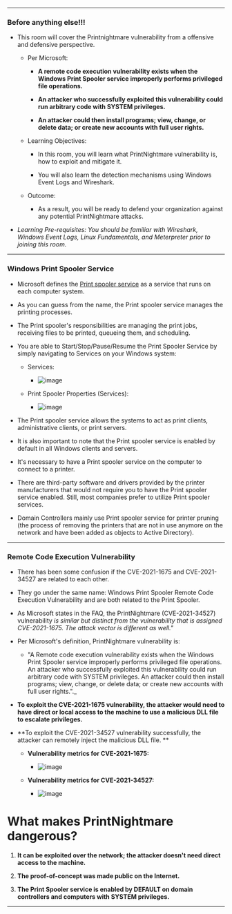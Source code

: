 


---

### Before anything else!!!

- This room will cover the Printnightmare vulnerability from a offensive and defensive perspective.

    - Per Microsoft: 
    
        - **A remote code execution vulnerability exists when the Windows Print Spooler service improperly performs privileged file operations.** 
    
        - **An attacker who successfully exploited this vulnerability could run arbitrary code with SYSTEM privileges.** 
    
        - **An attacker could then install programs; view, change, or delete data; or create new accounts with full user rights.**

    - Learning Objectives: 
        
        - In this room, you will learn what PrintNightmare vulnerability is, how to exploit and mitigate it. 
        
        - You will also learn the detection mechanisms using Windows Event Logs and Wireshark. 

    - Outcome: 
    
        - As a result, you will be ready to defend your organization against any potential PrintNightmare attacks. 

- _Learning Pre-requisites: You should be familiar with Wireshark, Windows Event Logs, Linux Fundamentals, and Meterpreter prior to joining this room._

---

### Windows Print Spooler Service

- Microsoft defines the [Print spooler service](https://docs.microsoft.com/en-us/openspecs/windows_protocols/ms-prsod/7262f540-dd18-46a3-b645-8ea9b59753dc) as a service that runs on each computer system. 

- As you can guess from the name, the Print spooler service manages the printing processes. 

- The Print spooler's responsibilities are managing the print jobs, receiving files to be printed, queueing them, and scheduling.

- You are able to Start/Stop/Pause/Resume the Print Spooler Service by simply navigating to Services on your Windows system:

    - Services:
     
        -  ![image](https://user-images.githubusercontent.com/94720207/167273156-8fce5430-c619-4c64-8d8b-b6b5057c5fa0.png)
     
     - Print Spooler Properties (Services):
     
         - ![image](https://user-images.githubusercontent.com/94720207/167273189-9eacc8ba-8414-4266-8c82-d1cefbb1a2af.png)

- The Print spooler service allows the systems to act as print clients, administrative clients, or print servers. 

- It is also important to note that the Print spooler service is enabled by default in all Windows clients and servers. 

- It's necessary to have a Print spooler service on the computer to connect to a printer. 

- There are third-party software and drivers provided by the printer manufacturers that would not require you to have the Print spooler service enabled. Still, most companies prefer to utilize Print spooler services. 

- Domain Controllers mainly use Print spooler service for printer pruning (the process of removing the printers that are not in use anymore on the network and have been added as objects to Active Directory).

--- 

### Remote Code Execution Vulnerability

- There has been some confusion if the CVE-2021-1675 and CVE-2021-34527 are related to each other. 

- They go under the same name: Windows Print Spooler Remote Code Execution Vulnerability and are both related to the Print Spooler.

- As Microsoft states in the FAQ, the PrintNightmare (CVE-2021-34527) vulnerability _is similar but distinct from the vulnerability that is assigned CVE-2021-1675. The attack vector is different as well."_

- Per Microsoft's definition, PrintNightmare vulnerability is: 

     - "A Remote code execution vulnerability exists when the Windows Print Spooler service improperly performs privileged file operations. An attacker who successfully exploited this vulnerability could run arbitrary code with SYSTEM privileges. An attacker could then install programs; view, change, or delete data; or create new accounts with full user rights."._

- **To exploit the CVE-2021-1675 vulnerability, the attacker would need to have direct or local access to the machine to use a malicious DLL file to escalate privileges.** 

- **To exploit the CVE-2021-34527 vulnerability successfully, the attacker can remotely inject the malicious DLL file. **

    - **Vulnerability metrics for CVE-2021-1675:** 
    
        - ![image](https://user-images.githubusercontent.com/94720207/167273470-1b8bca11-4d1d-40af-96e0-1ec8debe9b60.png)

    - **Vulnerability metrics for CVE-2021-34527:**

        - ![image](https://user-images.githubusercontent.com/94720207/167273476-2586eaba-c0a2-4157-b1ad-c0dd90f30b46.png)

# What makes PrintNightmare dangerous? 

1. **It can be exploited over the network; the attacker doesn't need direct access to the machine.**

2. **The proof-of-concept was made public on the Internet.**

3. **The Print Spooler service is enabled by DEFAULT on domain controllers and computers with SYSTEM privileges.**

--- 


